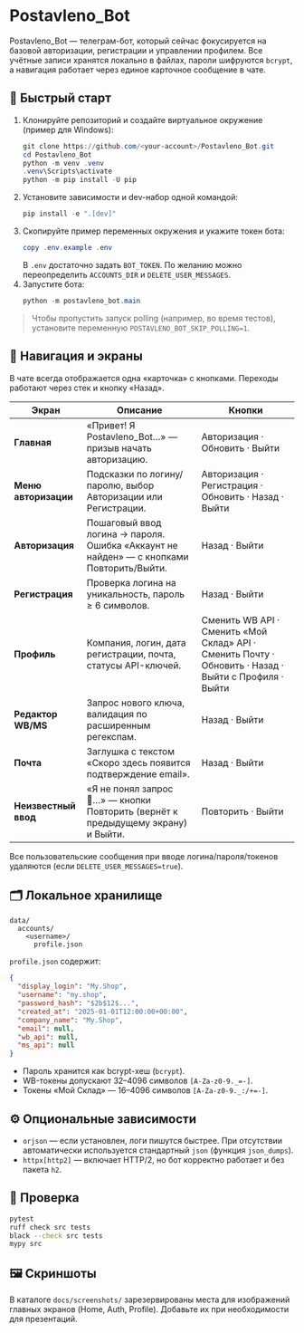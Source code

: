 # Postavleno_Bot

Postavleno_Bot — телеграм-бот, который сейчас фокусируется на базовой авторизации, регистрации и управлении профилем. Все учётные записи хранятся локально в файлах, пароли шифруются `bcrypt`, а навигация работает через единое карточное сообщение в чате.

## 🚀 Быстрый старт

1. Клонируйте репозиторий и создайте виртуальное окружение (пример для Windows):
   ```powershell
   git clone https://github.com/<your-account>/Postavleno_Bot.git
   cd Postavleno_Bot
   python -m venv .venv
   .venv\Scripts\activate
   python -m pip install -U pip
   ```
2. Установите зависимости и dev-набор одной командой:
   ```powershell
   pip install -e ".[dev]"
   ```
3. Скопируйте пример переменных окружения и укажите токен бота:
   ```powershell
   copy .env.example .env
   ```
   В `.env` достаточно задать `BOT_TOKEN`. По желанию можно переопределить `ACCOUNTS_DIR` и `DELETE_USER_MESSAGES`.
4. Запустите бота:
   ```powershell
   python -m postavleno_bot.main
   ```

> Чтобы пропустить запуск polling (например, во время тестов), установите переменную `POSTAVLENO_BOT_SKIP_POLLING=1`.

## 🧭 Навигация и экраны

В чате всегда отображается одна «карточка» с кнопками. Переходы работают через стек и кнопку «Назад».

| Экран | Описание | Кнопки |
|-------|----------|--------|
| **Главная** | «Привет! Я Postavleno_Bot…» — призыв начать авторизацию. | Авторизация · Обновить · Выйти |
| **Меню авторизации** | Подсказки по логину/паролю, выбор Авторизации или Регистрации. | Авторизация · Регистрация · Обновить · Назад · Выйти |
| **Авторизация** | Пошаговый ввод логина → пароля. Ошибка «Аккаунт не найден» — с кнопками Повторить/Выйти. | Назад · Выйти |
| **Регистрация** | Проверка логина на уникальность, пароль ≥ 6 символов. | Назад · Выйти |
| **Профиль** | Компания, логин, дата регистрации, почта, статусы API-ключей. | Сменить WB API · Сменить «Мой Склад» API · Сменить Почту · Обновить · Назад · Выйти с Профиля · Выйти |
| **Редактор WB/MS** | Запрос нового ключа, валидация по расширенным регекспам. | Назад · Выйти |
| **Почта** | Заглушка с текстом «Скоро здесь появится подтверждение email». | Назад · Выйти |
| **Неизвестный ввод** | «Я не понял запрос 🤔…» — кнопки Повторить (вернёт к предыдущему экрану) и Выйти. | Повторить · Выйти |

Все пользовательские сообщения при вводе логина/пароля/токенов удаляются (если `DELETE_USER_MESSAGES=true`).

## 🗂️ Локальное хранилище

```
data/
  accounts/
    <username>/
      profile.json
```

`profile.json` содержит:
```json
{
  "display_login": "My.Shop",
  "username": "my.shop",
  "password_hash": "$2b$12$...",
  "created_at": "2025-01-01T12:00:00+00:00",
  "company_name": "My.Shop",
  "email": null,
  "wb_api": null,
  "ms_api": null
}
```

* Пароль хранится как bcrypt-хеш (`bcrypt`).
* WB-токены допускают 32–4096 символов `[A-Za-z0-9._=-]`.
* Токены «Мой Склад» — 16–4096 символов `[A-Za-z0-9._:/+=-]`.

## ⚙️ Опциональные зависимости

* `orjson` — если установлен, логи пишутся быстрее. При отсутствии автоматически используется стандартный `json` (функция `json_dumps`).
* `httpx[http2]` — включает HTTP/2, но бот корректно работает и без пакета `h2`.

## 🧪 Проверка

```bash
pytest
ruff check src tests
black --check src tests
mypy src
```

## 🖼️ Скриншоты

В каталоге `docs/screenshots/` зарезервированы места для изображений главных экранов (Home, Auth, Profile). Добавьте их при необходимости для презентаций.

